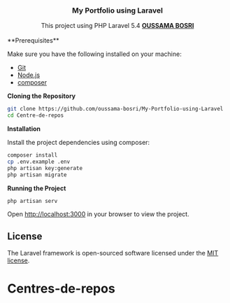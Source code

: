 
 <h3 align="center">My Portfolio using Laravel</h3>

   <div align="center">
     This project using PHP Laravel 5.4 <a href="https://oussamabosri.com" target="_blank"><b>OUSSAMA BOSRI</b></a>
    </div>
</div>

<br>
**Prerequisites**

Make sure you have the following installed on your machine:

- [Git](https://git-scm.com/)
- [Node.js](https://nodejs.org/en)
- [composer](https://getcomposer.org/) 

**Cloning the Repository**

```bash
git clone https://github.com/oussama-bosri/My-Portfolio-using-Laravel
cd Centre-de-repos
```

**Installation**

Install the project dependencies using composer:

```bash
composer install
cp .env.example .env
php artisan key:generate
php artisan migrate
```

**Running the Project**

```bash
php artisan serv
```

Open [http://localhost:3000](http://localhost:3000) in your browser to view the project.

## License

The Laravel framework is open-sourced software licensed under the [MIT license](http://opensource.org/licenses/MIT).
# Centres-de-repos
